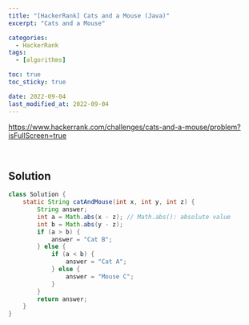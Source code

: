 ```yaml
---
title: "[HackerRank] Cats and a Mouse (Java)"
excerpt: "Cats and a Mouse"

categories:
  - HackerRank
tags:
  - [algorithms]

toc: true
toc_sticky: true

date: 2022-09-04
last_modified_at: 2022-09-04
---
```


<https://www.hackerrank.com/challenges/cats-and-a-mouse/problem?isFullScreen=true>

<br>

## Solution

```java
class Solution {
    static String catAndMouse(int x, int y, int z) {
        String answer;
        int a = Math.abs(x - z); // Math.abs(): absolute value
        int b = Math.abs(y - z);
        if (a > b) {
            answer = "Cat B";
        } else {
            if (a < b) {
                answer = "Cat A";
            } else {
                answer = "Mouse C";
            }
        }
        return answer;
    }
}
```